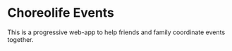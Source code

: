 # Choreolife Events

This is a progressive web-app to help friends and family coordinate events together.
